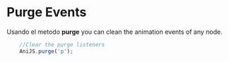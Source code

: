 Purge Events
==========================

Usando el metodo **purge** you can clean the animation events of any node.

```javascript
	//Clear the purge listeners
	AniJS.purge('p');
```
